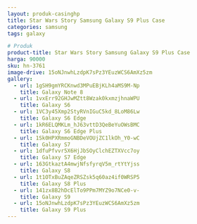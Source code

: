 ```yaml
---
layout: produk-casinghp
title: Star Wars Story Samsung Galaxy S9 Plus Case
categories: samsung
tags: galaxy

# Produk
product-title: Star Wars Story Samsung Galaxy S9 Plus Case
harga: 90000
sku: hn-3761
image-drive: 15oNJnwhLzdpK7sPz3YEuzWCS6AmXz5zm
gallery:
  - url: 1gSH9gmYRCKnwd3MPuEBjKLh4aMS9M-Np
    title: Galaxy Note 8
  - url: 1vxErr92GHJwMZtt8Wzak0kxmzjhnaWPU
    title: Galaxy S6
  - url: 1VC3y45Xmp2StyRVnIGuC5kd_8LoM86Lw
    title: Galaxy S6 Edge
  - url: 1kR6ELQMKLm_hJ63vttD3QeBeYuOWsBMC
    title: Galaxy S6 Edge Plus
  - url: 1Sk0HPXRmmoGNBDeVOUjZC1lkOh_Y0-wC
    title: Galaxy S7
  - url: 1dfuPfvvr5X6HjJbSOyClchEZTXVcc7oy
    title: Galaxy S7 Edge
  - url: 163GtkaztA4mwjNfsfyrqV5m_rtYtYjss
    title: Galaxy S8
  - url: 1t1OTxBuZAqeZRSZsk5q60az4if0WRSP5
    title: Galaxy S8 Plus
  - url: 141zx8B2hDcElTo9PPm7MYZ9o7NCe0-v-
    title: Galaxy S9
  - url: 15oNJnwhLzdpK7sPz3YEuzWCS6AmXz5zm
    title: Galaxy S9 Plus
---
```

